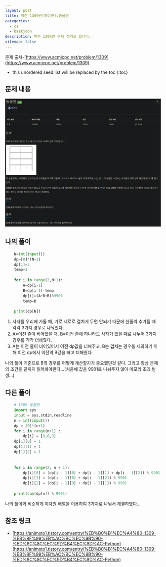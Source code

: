 ```yaml
---
layout: post
title: 백준 1309번(파이썬):동물원
categories: 
  - cs
  - baekjoon
description: 백준 1309번 문제 정리글 입니다.
sitemap: false
---
```

문제 출처-[https://www.acmicpc.net/problem/1309](https://www.acmicpc.net/problem/1309)

* this unordered seed list will be replaced by the toc
{:toc}

## 문제 내용
![백준 1309번](/assets/img/blog/bj1309.png)

## 나의 풀이

~~~python
    N=int(input())
    dp=[0]*(N+1)
    dp[1]=3
    temp=1

    for i in range(2,N+1):
        A=dp[i-1]
        B=dp[i-1]-temp
        dp[i]=(A+B+B)%9901
        temp=B
        
    print(dp[N])
~~~

1. 사자를 우리에 가둘 때, 가로 세로로 겹치게 두면 안되기 때문에 한줄씩 추가될 때 각각 3가지 경우로 나눠줬다.
2. A=이전 줄이 비어있을 때, B=이전 줄에 하나라도 사자가 있을 때로 나누어 3가지 경우를 각각 더해줬다.
3. A는 이전 줄이 비어있어서 이전 dp값을 더해주고, B는 겹치는 경우를 제외하기 위해 이전 dp에서 이전의 B값을 빼고 더해줬다.

나의 풀이 기준으로 B의 경우를 어떻게 계산할지가 중요했던것 같다. 그리고 항상 문제의 조건을 끝까지 읽어봐야한다...(처음에 값을 9901로 나눠주지 않아 메모리 초과 발생...)

## 다른 풀이

~~~python
    # 1309 동물원
    import sys
    input = sys.stdin.readline
    n = int(input())
    dp = [0]*(n+1)
    for i in range(n+1) :
        dp[i] = [0,0,0]
    dp[1][0] = 1
    dp[1][1] = 1
    dp[1][2] = 1


    for i in range(2, n + 1):
        dp[i][0] = (dp[i - 1][0] + dp[i - 1][1] + dp[i - 1][2]) % 9901
        dp[i][1] = (dp[i - 1][0] + dp[i - 1][2]) % 9901
        dp[i][2] = (dp[i - 1][0] + dp[i - 1][1]) % 9901

    print(sum(dp[n]) % 9901)
~~~

나의 풀이와 비슷하게 이차원 배열을 이용하여 3가지로 나눠서 해결하였다...

## 참조 링크

- [https://animoto1.tistory.com/entry/%EB%B0%B1%EC%A4%80-1309-%EB%8F%99%EB%AC%BC%EC%9B%90-%ED%8C%8C%EC%9D%B4%EC%8D%AC-Python](https://animoto1.tistory.com/entry/%EB%B0%B1%EC%A4%80-1309-%EB%8F%99%EB%AC%BC%EC%9B%90-%ED%8C%8C%EC%9D%B4%EC%8D%AC-Python)